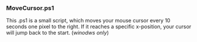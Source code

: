 ### MoveCursor.ps1

This .ps1 is a small script, which moves your mouse cursor every 10 seconds one pixel to the right. If it reaches a specific x-position, your cursor will jump back to the start. (_winodws only_)
